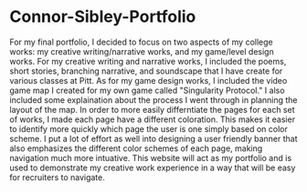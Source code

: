 # Connor-Sibley-Portfolio

For my final portfolio, I decided to focus on two aspects of my college works: my creative writing/narrative works, and my game/level design works. For my creative writing and narrative works, I included the poems, short stories, branching narrative, and soundscape that I have create for various classes at Pitt. As for my game design works, I included the video game map I created for my own game called "Singularity Protocol." I also included some explaination about the process I went through in planning the layout of the map. In order to more easily differntiate the pages for each set of works, I made each page have a different coloration. This makes it easier to identify more quickly which page the user is one simply based on color scheme. I put a lot of effort as well into designing a user friendly banner that also emphasizes the different color schemes of each page, making navigation much more intuative. This website will act as my portfolio and is used to demonstrate my creative work experience in a way that will be easy for recruiters to navigate.
